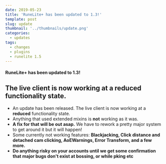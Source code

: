 ```yaml
---
date: 2019-05-23
title: 'RuneLite+ has been updated to 1.3!'
template: post
slug: update
thumbnail: '../thumbnails/update.png'
categories:
  - updates
tags:
  - changes
  - plugins
  - runelite 1.5
---
```


#### RuneLite+ has been updated to 1.3!

## The live client is now working at a reduced functionality state.

- An update has been released. The live client is now working at a **reduced** functionality state. 
- Anything that used extended mixins is **not** working as it was. 
- **A fix for that will be out asap.** We have to rework a pretty major system to get around it but it will happen! 
- Some currently not working features: **Blackjacking, Click distance and detached cam clicking, AoEWarnings, Error Transform, and a few more.**
- **Do anything risky on your accounts until we get some confirmation that major bugs don't exist at bossing, or while pking etc**


